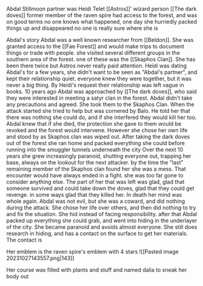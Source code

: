Abdal Stillmoon 
partner was Heidi Telet
[[Astros]]' wizard person
[[The dark doves]]
former member of the raven spire
had access to the forest, and was on good terms
no one knows what happened, one day she hurriedly packed things up and disappeared
no one is really sure where she is

Abdal's story
	Abdal was a well known researcher from [[Beldon]]. She was granted access to the [[Fae Forest]] and would make trips to document things or trade with people. she visited several different groups in the southern area of the forest. one of these was the [[Skaphos Clan]]. She has been there twice but Astros never really paid attention. Heidi was dating Abdal's for a few years, she didn't want to be seen as "Abdal's partner", and kept their relationship quiet. everyone knew they were together, but it was never a big thing. By Heidi's request their relationship was left vague in books.
	10 years ago Abdal was approached by [[The dark doves]], who said they were interested in meeting a satyr clan in the forest. Abdal didn't take any precautions and agreed. She took them to the Skaphos Clan. When the attack started she tried to help but was cornered by Balo. He told her that there was nothing she could do, and if she interfered they would kill her too. Abdal knew that if she died, the protection she gave to them would be revoked and the forest would intervene. However she chose her own life and stood by as Skaphos clan was wiped out. After taking the dark doves out of the forest she ran home and packed everything she could before running into the smuggler tunnels underneath the city
	Over the next 10 years she grew increasingly paranoid, shutting everyone out, trapping her base, always on the lookout for the next attacker. by the time the "last" remaining member of the Skaphos clan found her she was a mess. That encounter would have always ended in a fight. she was too far gone to consider anything else.
	The part of her that was left was glad, glad that someone survived and could take down the doves, glad that they could get revenge. in some ways glad that they killed her. In death her mind was whole again.
	 Abdal was not evil, but she was a coward, and did nothing during the attack. She chose her life over others, and then did nothing to try and fix the situation. She hid instead of facing responsibility. 
    after that Abdal packed up everything she could grab, and went into hiding in the underlayer of the city. She became paranoid and avoids almost everyone. She still does research in hiding, and has a contact on the surface to get her materials. The contact is 

Her emblem is the raven spire's emblem with 4 stars
![[Pasted image 20231027143557.png|143]]

Her course was filled with plants and stuff and named dalia to sneak her body out

